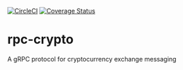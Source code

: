 [![CircleCI](https://circleci.com/gh/CjS77/rpc-crypto/tree/master.svg?style=svg)](https://circleci.com/gh/CjS77/rpc-crypto/tree/master)
[![Coverage Status](https://coveralls.io/repos/github/CjS77/rpc-crypto/badge.svg?branch=master)](https://coveralls.io/github/CjS77/rpc-crypto?branch=master)

# rpc-crypto
A gRPC protocol for cryptocurrency exchange messaging
